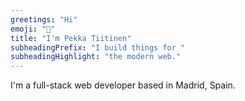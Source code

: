 ```yaml
---
greetings: "Hi"
emoji: "👋"
title: "I'm Pekka Tiitinen"
subheadingPrefix: "I build things for "
subheadingHighlight: "the modern web."
---
```


I'm a full-stack web developer based in Madrid, Spain.
